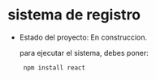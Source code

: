 <h1> sistema de registro</h1>

- Estado del proyecto: En construccion.

  para ejecutar el sistema, debes poner:

  ``` npm install react```
